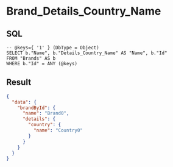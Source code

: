 # Brand_Details_Country_Name

## SQL

```text
-- @keys={ '1' } (DbType = Object)
SELECT b."Name", b."Details_Country_Name" AS "Name", b."Id"
FROM "Brands" AS b
WHERE b."Id" = ANY (@keys)
```

## Result

```json
{
  "data": {
    "brandById": {
      "name": "Brand0",
      "details": {
        "country": {
          "name": "Country0"
        }
      }
    }
  }
}
```

